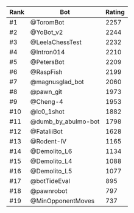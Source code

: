 Rank|Bot|Rating
---|---|---
#1|@ToromBot|2257
#2|@YoBot_v2|2244
#3|@LeelaChessTest|2232
#4|@Intron014|2210
#5|@PetersBot|2209
#6|@RaspFish|2199
#7|@magnusglad_bot|2060
#8|@pawn_git|1973
#9|@Cheng-4|1953
#10|@lc0_1shot|1882
#11|@dumb_by_abulmo-bot|1798
#12|@FataliiBot|1628
#13|@Rodent-IV|1165
#14|@Demolito_L6|1134
#15|@Demolito_L4|1088
#16|@Demolito_L5|1077
#17|@botTideEval|895
#18|@pawnrobot|797
#19|@MinOpponentMoves|737

